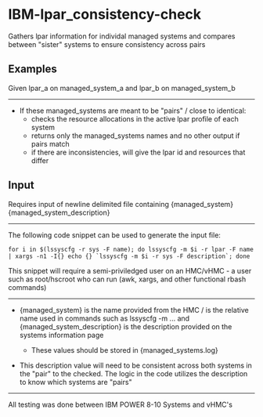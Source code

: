 
# IBM-lpar_consistency-check

<p>
Gathers lpar information for individal managed systems and compares between 
"sister" systems to ensure consistency across pairs
</p>

## Examples

<p>
Given lpar_a on managed_system_a and lpar_b on managed_system_b
</p>

---

- If these managed_systems are meant to be "pairs" / close to identical:
    - checks the resource allocations in the active lpar profile of each system
    - returns only the managed_systems names and no other output if pairs match
    - if there are inconsistencies, will give the lpar id and resources that differ


## Input

<p>
Requires input of newline delimited file containing {managed_system} {managed_system_description}
</p>

---

The following code snippet can be used to generate the input file:

```
for i in $(lssyscfg -r sys -F name); do lssyscfg -m $i -r lpar -F name | xargs -n1 -I{} echo {} `lssyscfg -m $i -r sys -F description`; done
```

This snippet will require a semi-priviledged user on an HMC/vHMC - a user such as root/hscroot who can run (awk, xargs, and other functional rbash commands)

---

- {managed_system} is the name provided from the HMC / is the relative name used in commands such as lssyscfg -m ...
and  {managed_system_description} is the description provided on the systems information page
    - These values should be stored in {managed_systems.log}

- This description value will need to be consistent across both systems in the "pair" to the checked. The logic in the code utilizes the description to know which systems are "pairs"

---

<p>
All testing was done between IBM POWER 8-10 Systems and vHMC's
</p>
